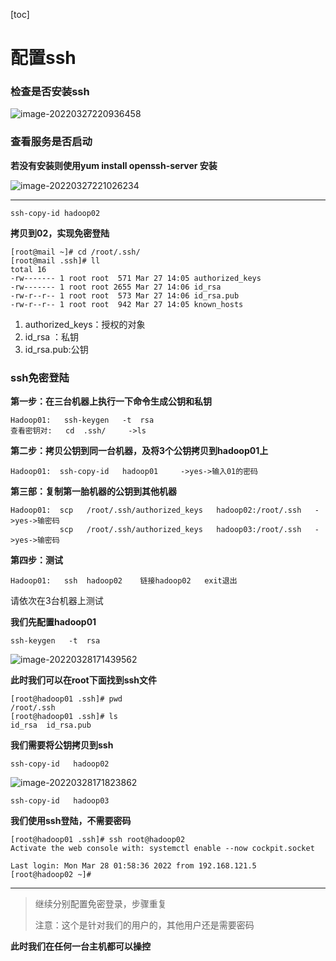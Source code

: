 [toc]

# 配置ssh

###  检查是否安装ssh

![image-20220327220936458](https://s2.loli.net/2022/03/27/A4H1ZFGQNrm8oVn.png)



### 查看服务是否启动

**若没有安装则使用yum install openssh-server  安装**

![image-20220327221026234](https://s2.loli.net/2022/03/27/aA6d27ri1M3jksP.png)

----


``` 
ssh-copy-id hadoop02
```

**拷贝到02，实现免密登陆**

```
[root@mail ~]# cd /root/.ssh/
[root@mail .ssh]# ll
total 16
-rw------- 1 root root  571 Mar 27 14:05 authorized_keys
-rw------- 1 root root 2655 Mar 27 14:06 id_rsa
-rw-r--r-- 1 root root  573 Mar 27 14:06 id_rsa.pub
-rw-r--r-- 1 root root  942 Mar 27 14:05 known_hosts
```

1. authorized_keys：授权的对象
2. id_rsa ：私钥
3. id_rsa.pub:公钥



###  ssh免密登陆

**第一步：在三台机器上执行一下命令生成公钥和私钥**

```
Hadoop01:   ssh-keygen   -t  rsa
查看密钥对:	 cd  .ssh/     ->ls
```


**第二步：拷贝公钥到同一台机器，及将3个公钥拷贝到hadoop01上**

```
Hadoop01:  ssh-copy-id   hadoop01     ->yes->输入01的密码
```

**第三部：复制第一胎机器的公钥到其他机器**

```
Hadoop01:  scp   /root/.ssh/authorized_keys   hadoop02:/root/.ssh   ->yes->输密码
           scp   /root/.ssh/authorized_keys   hadoop03:/root/.ssh   ->yes->输密码
```

**第四步：测试**

```
Hadoop01:   ssh  hadoop02    链接hadoop02   exit退出
```

请依次在3台机器上测试



**我们先配置hadoop01**

```
ssh-keygen   -t  rsa
```

![image-20220328171439562](https://s2.loli.net/2022/03/28/Y3dpCFiJSBLTOUG.png)



**此时我们可以在root下面找到ssh文件**

```
[root@hadoop01 .ssh]# pwd
/root/.ssh
[root@hadoop01 .ssh]# ls
id_rsa  id_rsa.pub        
```

**我们需要将公钥拷贝到ssh**

```
ssh-copy-id   hadoop02  
```

![image-20220328171823862](https://s2.loli.net/2022/03/28/EfuprIhmqM6KgAW.png)

```
ssh-copy-id   hadoop03   
```

**我们使用ssh登陆，不需要密码**

```
[root@hadoop01 .ssh]# ssh root@hadoop02
Activate the web console with: systemctl enable --now cockpit.socket

Last login: Mon Mar 28 01:58:36 2022 from 192.168.121.5
[root@hadoop02 ~]# 
```

---

> 继续分别配置免密登录，步骤重复
>
> 注意：这个是针对我们的用户的，其他用户还是需要密码

**此时我们在任何一台主机都可以操控**
